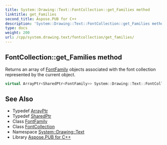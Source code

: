 ```yaml
---
title: System::Drawing::Text::FontCollection::get_Families method
linktitle: get_Families
second_title: Aspose.PUB for C++
description: 'System::Drawing::Text::FontCollection::get_Families method. Returns an array of FontFamily objects associated with the font collection represented by the current object in C++.'
type: docs
weight: 200
url: /cpp/system.drawing.text/fontcollection/get_families/
---
```

## FontCollection::get_Families method


Returns an array of [FontFamily](../../../system.drawing/fontfamily/) objects associated with the font collection represented by the current object.

```cpp
virtual ArrayPtr<SharedPtr<FontFamily>> System::Drawing::Text::FontCollection::get_Families()
```

## See Also

* Typedef [ArrayPtr](../../../system/arrayptr/)
* Typedef [SharedPtr](../../../system/sharedptr/)
* Class [FontFamily](../../../system.drawing/fontfamily/)
* Class [FontCollection](../)
* Namespace [System::Drawing::Text](../../)
* Library [Aspose.PUB for C++](../../../)
